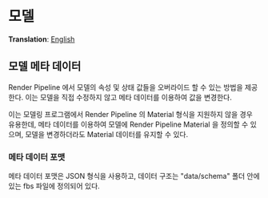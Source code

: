 # 모델
**Translation**: [English](rendering/model.md)

## 모델 메타 데이터
Render Pipeline 에서 모델의 속성 및 상태 값들을 오버라이드 할 수 있는 방법을 제공한다.
이는 모델을 직접 수정하지 않고 메타 데이터를 이용하여 값을 변경한다.

이는 모델링 프로그램에서 Render Pipeline 의 Material 형식을 지원하지 않을 경우 유용한데,
메타 데이터를 이용하여 모델에 Render Pipeline Material 을 정의할 수 있으며,
모델을 변경하더라도 Material 데이터를 유지할 수 있다.



### 메타 데이터 포맷
메타 데이터 포맷은 JSON 형식을 사용하고, 데이터 구조는 "data/schema" 폴더 안에 있는
fbs 파일에 정의되어 있다.
